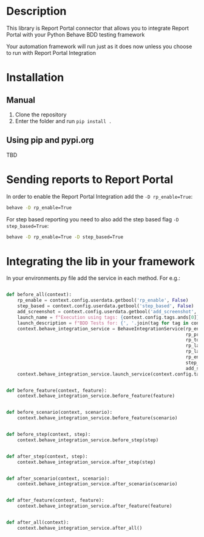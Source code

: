 # Description

This library is Report Portal connector that allows you to integrate Report Portal with your Python Behave BDD testing framework

Your automation framework will run just as it does now unless you choose to run with Report Portal Integration

# Installation

## Manual
1. Clone the repository
2. Enter the folder and run `pip install .`

## Using pip and pypi.org
TBD

# Sending reports to Report Portal

In order to enable the Report Portal Integration add the  `-D rp_enable=True`:
```bash
behave -D rp_enable=True
```

For step based reporting you need to also add the step based flag `-D step_based=True`:
```bash
behave -D rp_enable=True -D step_based=True
```

# Integrating the lib in your framework

In your environments.py file add the service in each method. For e.g.:

```python

def before_all(context):
    rp_enable = context.config.userdata.getbool('rp_enable', False)
    step_based = context.config.userdata.getbool('step_based', False)
    add_screenshot = context.config.userdata.getbool('add_screenshot', False)
    launch_name = f"Execution using tags: {context.config.tags.ands[0]}"
    launch_description = f"BDD Tests for: {', '.join(tag for tag in context.config.tags.ands[0])}"
    context.behave_integration_service = BehaveIntegrationService(rp_endpoint=rp_endpoint,
                                                                  rp_project=rp_project,
                                                                  rp_token=rp_token,
                                                                  rp_launch_name=launch_name,
                                                                  rp_launch_description=launch_description,
                                                                  rp_enable=rp_enable,
                                                                  step_based=step_based,
                                                                  add_screenshot=add_screenshot)
    context.behave_integration_service.launch_service(context.config.tags.ands[0])


def before_feature(context, feature):
    context.behave_integration_service.before_feature(feature)


def before_scenario(context, scenario):
    context.behave_integration_service.before_feature(scenario)


def before_step(context, step):
    context.behave_integration_service.before_step(step)


def after_step(context, step):
    context.behave_integration_service.after_step(step)


def after_scenario(context, scenario):
    context.behave_integration_service.after_scenario(scenario)


def after_feature(context, feature):
    context.behave_integration_service.after_feature(feature)


def after_all(context):
    context.behave_integration_service.after_all()
```
